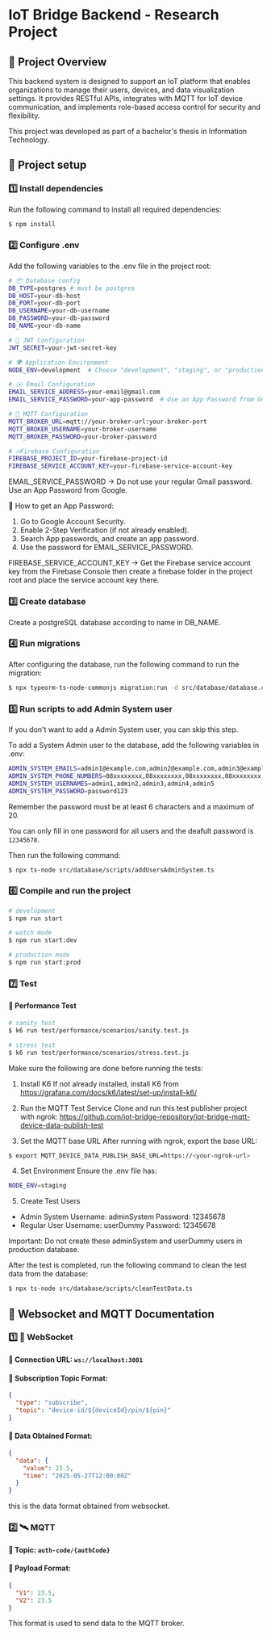 # IoT Bridge Backend - Research Project

## 📌 Project Overview

This backend system is designed to support an IoT platform that enables organizations to manage their users, devices, and data visualization settings. It provides RESTful APIs, integrates with MQTT for IoT device communication, and implements role-based access control for security and flexibility.

This project was developed as part of a bachelor's thesis in Information Technology.

## 🚀 Project setup

### 1️⃣ Install dependencies

Run the following command to install all required dependencies:

```bash
$ npm install
```

### 2️⃣ Configure .env

Add the following variables to the .env file in the project root:

```bash
# 📦 Database config
DB_TYPE=postgres # must be postgres
DB_HOST=your-db-host
DB_PORT=your-db-port
DB_USERNAME=your-db-username
DB_PASSWORD=your-db-password
DB_NAME=your-db-name

# 🔐 JWT Configuration
JWT_SECRET=your-jwt-secret-key

# 🌍 Application Environment
NODE_ENV=development  # Choose "development", "staging", or "production" to set the desired mode, but by default it is set to "development"

# ✉️ Email Configuration
EMAIL_SERVICE_ADDRESS=your-email@gmail.com
EMAIL_SERVICE_PASSWORD=your-app-password  # Use an App Password from Gmail

# 📡 MQTT Configuration
MQTT_BROKER_URL=mqtt://your-broker-url:your-broker-port
MQTT_BROKER_USERNAME=your-broker-username
MQTT_BROKER_PASSWORD=your-broker-password

# 🔥Firebase Configuration
FIREBASE_PROJECT_ID=your-firebase-project-id
FIREBASE_SERVICE_ACCOUNT_KEY=your-firebase-service-account-key

```

EMAIL_SERVICE_PASSWORD → Do not use your regular Gmail password. Use an App Password from Google.

🔗 How to get an App Password:
1. Go to Google Account Security.
2. Enable 2-Step Verification (if not already enabled).
3. Search App passwords, and create an app password.
4. Use the password for EMAIL_SERVICE_PASSWORD.

FIREBASE_SERVICE_ACCOUNT_KEY → Get the Firebase service account key from the Firebase Console then create a firebase folder in the project root and place the service account key there.

### 3️⃣ Create database

Create a postgreSQL database according to name in DB_NAME.

### 4️⃣ Run migrations

After configuring the database, run the following command to run the migration:

```bash
$ npx typeorm-ts-node-commonjs migration:run -d src/database/database.config.ts
```

### 5️⃣ Run scripts to add Admin System user

If you don't want to add a Admin System user, you can skip this step.

To add a System Admin user to the database, add the following variables in .env:

```bash
ADMIN_SYSTEM_EMAILS=admin1@example.com,admin2@example.com,admin3@example.com,admin4@example.com,admin5@example.com
ADMIN_SYSTEM_PHONE_NUMBERS=08xxxxxxxx,08xxxxxxxx,08xxxxxxxx,08xxxxxxxx,08xxxxxxxx
ADMIN_SYSTEM_USERNAMES=admin1,admin2,admin3,admin4,admin5
ADMIN_SYSTEM_PASSWORD=password123
```

Remember the password must be at least 6 characters and a maximum of 20. 

You can only fill in one password for all users and the deafult password is `12345678`.

Then run the following command:

```bash
$ npx ts-node src/database/scripts/addUsersAdminSystem.ts
```

### 6️⃣ Compile and run the project

```bash
# development
$ npm run start

# watch mode
$ npm run start:dev

# production mode
$ npm run start:prod
```

### 7️⃣ Test

#### 🧪 Performance Test

```bash
# sanity test
$ k6 run test/performance/scenarios/sanity.test.js

# stress test
$ k6 run test/performance/scenarios/stress.test.js
```

Make sure the following are done before running the tests:

1. Install K6
If not already installed, install K6 from https://grafana.com/docs/k6/latest/set-up/install-k6/

2. Run the MQTT Test Service
Clone and run this test publisher project with ngrok:
https://github.com/iot-bridge-repository/iot-bridge-mqtt-device-data-publish-test

3. Set the MQTT base URL
After running with ngrok, export the base URL:

```bash
$ export MQTT_DEVICE_DATA_PUBLISH_BASE_URL=https://<your-ngrok-url>
```

4. Set Environment
Ensure the .env file has:

```bash
NODE_ENV=staging
```

5. Create Test Users
- Admin System
Username: adminSystem
Password: 12345678
- Regular User
Username: userDummy
Password: 12345678

Important: Do not create these adminSystem and userDummy users in production database.

After the test is completed, run the following command to clean the test data from the database:

```bash
$ npx ts-node src/database/scripts/cleanTestData.ts
```

## 📖 Websocket and MQTT Documentation

### 1️⃣ 📡 WebSocket

#### 🔸 Connection URL: `ws://localhost:3001`

#### 🔸 Subscription Topic Format:

```json
{
  "type": "subscribe",
  "topic": "device-id/${deviceId}/pin/${pin}"
}
```

#### 🔸 Data Obtained Format:

```json
{
  "data": {
    "value": 23.5,
    "time": "2025-05-27T12:00:00Z"
  }
}
```

this is the data format obtained from websocket.

### 2️⃣ 🛰️ MQTT

#### 🔸 Topic: `auth-code/{authCode}`

#### 🔸 Payload Format:

```json
{
  "V1": 23.5,
  "V2": 23.5
}
```

This format is used to send data to the MQTT broker.